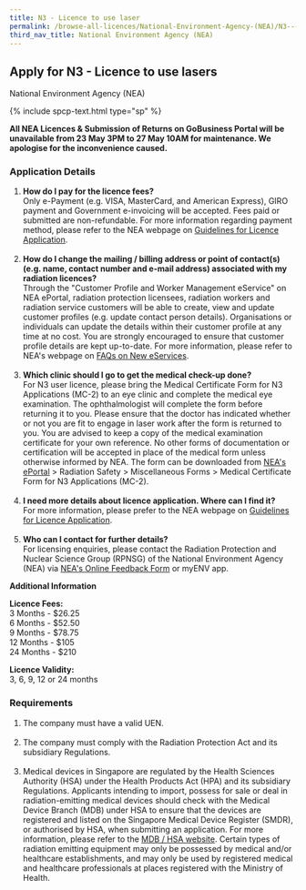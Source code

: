 ```yaml
---
title: N3 - Licence to use laser
permalink: /browse-all-licences/National-Environment-Agency-(NEA)/N3---Licence-to-use-laser
third_nav_title: National Environment Agency (NEA)
---
```


## Apply for N3 - Licence to use lasers

National Environment Agency (NEA)

{% include spcp-text.html type="sp" %}

<p><b>All NEA Licences & Submission of Returns on GoBusiness Portal will be unavailable from 23 May 3PM to 27 May 10AM for maintenance. We apologise for the inconvenience caused.</b></p>

<H3>Application Details</H3>

<ol>
<li><strong>How do I pay for the licence fees? </strong><br />Only e-Payment (e.g. VISA, MasterCard, and American Express), GIRO payment and Government e-invoicing will be accepted. Fees paid or submitted are non-refundable. For more information regarding payment method, please refer to the NEA webpage on <a href="https://www.nea.gov.sg/our-services/radiation-safety/guidelines-for-licence-application" target="_blank" rel="noopener">Guidelines for Licence Application</a>.<br /><br /></li>
<li><strong>How do I change the mailing / billing address or point of contact(s) (e.g. name, contact number and e-mail address) associated with my radiation licences? </strong><br />Through the "Customer Profile and Worker Management eService" on NEA ePortal, radiation protection licensees, radiation workers and radiation service customers will be able to create, view and update customer profiles (e.g. update contact person details). Organisations or individuals can update the details within their customer profile at any time at no cost. You are strongly encouraged to ensure that customer profile details are kept up-to-date. For more information, please refer to NEA's webpage on <a href="https://www.nea.gov.sg/our-services/radiation-safety/changes-in-2023/faqs-on-new-eservices" target="_blank" rel="noopener">FAQs on New eServices</a>.<br /><br /></li>
<li><strong>Which clinic should I go to get the medical check-up done? </strong><br />For N3 user licence, please bring the Medical Certificate Form for N3 Applications (MC-2) to an eye clinic and complete the medical eye examination. The ophthalmologist will complete the form before returning it to you. Please ensure that the doctor has indicated whether or not you are fit to engage in laser work after the form is returned to you. You are advised to keep a copy of the medical examination certificate for your own reference. No other forms of documentation or certification will be accepted in place of the medical form unless otherwise informed by NEA. The form can be downloaded from <a href="https://www.eportal.nea.gov.sg/category/Radiation%20Safety" target="_blank" rel="noopener">NEA's ePortal</a> &gt; Radiation Safety &gt; Miscellaneous Forms &gt; Medical Certificate Form for N3 Applications (MC-2).<br /><br /></li>
<li><strong>I need more details about licence application. Where can I find it? </strong><br />For more information, please prefer to the NEA webpage on <a href="https://www.nea.gov.sg/our-services/radiation-safety/guidelines-for-licence-application" target="_blank" rel="noopener">Guidelines for Licence Application</a>.<br /><br /></li>
<li><strong>Who can I contact for further details? </strong><br />For licensing enquiries, please contact the Radiation Protection and Nuclear Science Group (RPNSG) of the National Environment Agency (NEA) via <a href="https://www.nea.gov.sg/corporate-functions/feedback" target="_blank" rel="noopener">NEA's Online Feedback Form</a> or myENV app.</li>
</ol>

<strong>Additional Information</strong>

<p><strong>Licence Fees:<br /></strong>3 Months - $26.25<br />6 Months - $52.50<br />9 Months - $78.75<br />12 Months - $105<br />24 Months - $210<strong><br /></strong></p>
<p><strong>Licence Validity:<br /></strong>3, 6, 9, 12 or 24 months</p>

<H3>Requirements</H3>

<ol>
<li>The company must have a valid UEN.<br /><br /></li>
<li>The company must comply with the Radiation Protection Act and its subsidiary Regulations.<br /><br /></li>
<li>Medical devices in Singapore are regulated by the Health Sciences Authority (HSA) under the Health Products Act (HPA) and its subsidiary Regulations. Applicants intending to import, possess for sale or deal in radiation-emitting medical devices should check with the Medical Device Branch (MDB) under HSA to ensure that the devices are registered and listed on the Singapore Medical Device Register (SMDR), or authorised by HSA, when submitting an application. For more information, please refer to the <a href="http://www.hsa.gov.sg/medical-devices" target="_blank" rel="noopener">MDB / HSA website</a>. Certain types of radiation emitting equipment may only be possessed by medical and/or healthcare establishments, and may only be used by registered medical and healthcare professionals at places registered with the Ministry of Health.</li>
</ol>

